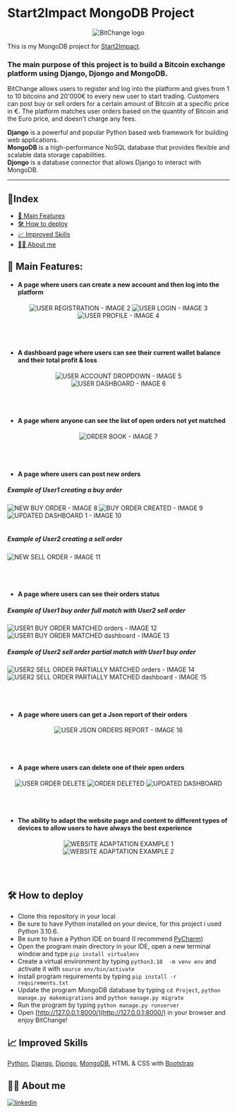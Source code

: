 # Start2Impact MongoDB Project

<p align="center">
    <img src="project/apps/exchange/static/icons/bitchange_logo.png" alt="BitChange logo">
</p>

This is my MongoDB project for [Start2Impact](https://talent.start2impact.it/profile/riccardo-santi).

### The main purpose of this project is to build a Bitcoin exchange platform using Django, Djongo and MongoDB.

BitChange allows users to register and log into the platform and gives from 1 to 10 bitcoins and 20'000€ to every new user to start trading.
Customers can post buy or sell orders for a certain amount of Bitcoin at a specific price in €.
The platform matches user orders based on the quantity of Bitcoin and the Euro price, and doesn't charge any fees.

__Django__ is a powerful and popular Python based web framework for building web applications.
<br>
__MongoDB__ is a high-performance NoSQL database that provides flexible and scalable data storage capabilities.
<br>
__Djongo__ is a database connector that allows Django to interact with MongoDB.


<hr/>


## 📖Index

- [ 🚀 Main Features ](#mainfeatures)
- [ 🛠️ How to deploy ](#howtodeploy)
- [ 📈 Improved Skills ](#improvedskills)
- [ 👨‍💻 About me ](#aboutme)



<a name="mainfeatures"></a>
## 🚀 Main Features: 


- #### A page where users can create a new account and then log into the platform
<p align="center">
    <img src="images/2.png" alt="USER REGISTRATION - IMAGE 2">
    <img src="images/3.png" alt="USER LOGIN - IMAGE 3">
    <img src="images/4.png" alt="USER PROFILE - IMAGE 4">
</p>
<br><br>


- #### A dashboard page where users can see their current wallet balance and their total profit & loss
<p align="center">
    <img src="images/5.png" alt="USER ACCOUNT DROPDOWN - IMAGE 5">
    <img src="images/6.png" alt="USER DASHBOARD - IMAGE 6">
</p>
<br><br>


- #### A page where anyone can see the list of open orders not yet matched 
<p align="center">
    <img src="images/7.png" alt="ORDER BOOK - IMAGE 7">
</p>
<br><br>


- #### A page where users can post new orders
<p align="center">
    <h5 align="left">Example of User1 creating a buy order</h5>
    <img src="images/8.png" alt="NEW BUY ORDER - IMAGE 8">
    <img src="images/9.png" alt="BUY ORDER CREATED - IMAGE 9">
    <img src="images/10.png" alt="UPDATED DASHBOARD 1 - IMAGE 10">
    <br><br>
    <h5 align="left">Example of User2 creating a sell order</h5>
    <img src="images/11.png" alt="NEW SELL ORDER - IMAGE 11">
</p>
<br><br>


- #### A page where users can see their orders status
<p align="center">
    <h5 align="left">Example of User1 buy order full match with User2 sell order</h5>
    <img src="images/12.png" alt="USER1 BUY ORDER MATCHED orders - IMAGE 12">
    <img src="images/13.png" alt="USER1 BUY ORDER MATCHED dashboard - IMAGE 13">
    <h5 align="left">Example of User2 sell order partial match with User1 buy order</h5>
    <img src="images/14.png" alt="USER2 SELL ORDER PARTIALLY MATCHED orders - IMAGE 14">
    <img src="images/15.png" alt="USER2 SELL ORDER PARTIALLY MATCHED dashboard - IMAGE 15">
</p>
<br><br>


- #### A page where users can get a Json report of their orders
<p align="center">
    <img src="images/16.png" alt="USER JSON ORDERS REPORT - IMAGE 16">
</p>
<br><br>


- #### A page where users can delete one of their open orders
<p align="center">
    <img src="images/del1.png" alt="USER ORDER DELETE">
    <img src="images/del2.png" alt="ORDER DELETED">
    <img src="images/del3.png" alt="UPDATED DASHBOARD">
</p>
<br><br>


- #### The ability to adapt the website page and content to different types of devices to allow users to have always the best experience
<p align="center">
    <img src="images/one.png" alt="WEBSITE ADAPTATION EXAMPLE 1">
    <img src="images/two.png" alt="WEBSITE ADAPTATION EXAMPLE 2">
</p>
<br><br>



<a name="howtodeploy"></a>
## 🛠️ How to deploy

- Clone this repository in your local
- Be sure to have Python installed on your device, for this project i used Python 3.10.6.
- Be sure to have a Python IDE on board (I recommend [PyCharm](https://www.jetbrains.com/pycharm/))
- Open the program main directory in your IDE, open a new terminal window and type `pip install virtualenv`
- Create a virtual environment by typing `python3.10  -m venv env` and activate it with `source env/bin/activate`
- Install program requirements by typing `pip install -r requirements.txt`
- Update the program MongoDB database by typing `cd Project`, `python manage.py makemigrations` and `python manage.py migrate`
- Run the program by typing `python manage.py runserver`
- Open [http://127.0.0.1:8000/](http://127.0.0.1:8000/) in your browser and enjoy BitChange!



<a name="improvedskills"></a>
## 📈 Improved Skills
[Python](https://www.python.org/), [Django](https://www.djangoproject.com/), [Djongo](https://github.com/doableware/djongo#readme), [MongoDB](https://www.mongodb.com/), HTML & CSS with [Bootstrap](https://getbootstrap.com/)


<a name="aboutme"></a>
## 👨‍💻 About me
[![linkedin](https://img.shields.io/badge/linkedin-0A66C2?style=for-the-badge&logo=linkedin&logoColor=white)](https://www.linkedin.com/in/riccardo-santi/)
